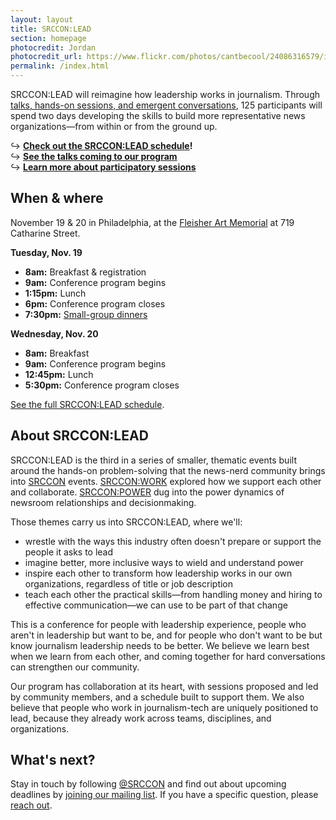 ```yaml
---
layout: layout
title: SRCCON:LEAD
section: homepage
photocredit: Jordan
photocredit_url: https://www.flickr.com/photos/cantbecool/24086316579/in/photolist-CGqELk-25vHbtW-by2APr-bde4Dg-qbQtub-69PkGX-4k5u5A-wTRqM-74AhD5-74Ahu7-9BzBMX-b4NXHi-69TzXs-ayqFEp-9Tw2GU-69YKNF-4o7pT1-69PoXz-21D1iL-bk7uqj-rRqDu3-meEejW-7chLnV-jMQX4x-21CZ2q-aU1CmM-8GiDdv-9xzDqT-fMwxo2-6HKWGA-74Ai6o-fMP5Cj-6HKW7N-ck5Rfb-cpmUXU-n3AAKX-emaTsw-49GgCy-259cV9v-TMd3AF-nun6Ps-XDQvGy-bjWbsr-aTpR2D-6VE69o-6VA26R-b239ok-4H84KL-2fTcJQ-7oXgjn
permalink: /index.html
---
```


SRCCON:LEAD will reimagine how leadership works in journalism. Through [talks, hands-on sessions, and emergent conversations](/program), 125 participants will spend two days developing the skills to build more representative news organizations—from within or from the ground up. 

<p>
    &rarrhk; <strong><a href="/schedule">Check out the SRCCON:LEAD schedule</a>!</strong>
    <br>&rarrhk; <strong><a href="/program/#talks-at-srcconlead">See the talks coming to our program</a></strong>
    <br>&rarrhk; <strong><a href="/program/#sessions-at-srcconlead">Learn more about participatory sessions</a></strong>
</p>

## When & where

November 19 & 20 in Philadelphia, at the [Fleisher Art Memorial](https://fleisher.org/) at 719 Catharine Street.

**Tuesday, Nov. 19**
* **8am:** Breakfast & registration
* **9am:** Conference program begins
* **1:15pm:** Lunch
* **6pm:** Conference program closes
* **7:30pm:** [Small-group dinners](/dinner)

**Wednesday, Nov. 20**
* **8am:** Breakfast
* **9am:** Conference program begins
* **12:45pm:** Lunch
* **5:30pm:** Conference program closes

[See the full SRCCON:LEAD schedule](/schedule).

## About SRCCON:LEAD

SRCCON:LEAD is the third in a series of smaller, thematic events built around the hands-on problem-solving that the news-nerd community brings into [SRCCON](https://srccon.org) events. [SRCCON:WORK](https://work.srccon.org/) explored how we support each other and collaborate. [SRCCON:POWER](https://work.srccon.org/) dug into the power dynamics of newsroom relationships and decisionmaking.

Those themes carry us into SRCCON:LEAD, where we'll:

* wrestle with the ways this industry often doesn't prepare or support the people it asks to lead
* imagine better, more inclusive ways to wield and understand power
* inspire each other to transform how leadership works in our own organizations, regardless of title or job description
* teach each other the practical skills—from handling money and hiring to effective communication—we can use to be part of that change

This is a conference for people with leadership experience, people who aren't in leadership but want to be, and for people who don't want to be but know journalism leadership needs to be better. We believe we learn best when we learn from each other, and coming together for hard conversations can strengthen our community.

Our program has collaboration at its heart, with sessions proposed and led by community members, and a schedule built to support them. We also believe that people who work in journalism-tech are uniquely positioned to lead, because they already work across teams, disciplines, and organizations.

## What's next?

Stay in touch by following [@SRCCON](https://twitter.com/srccon) and find out about upcoming deadlines by [joining our mailing list](http://eepurl.com/czSVTL). If you have a specific question, please [reach out](mailto:srccon@opennews.org).